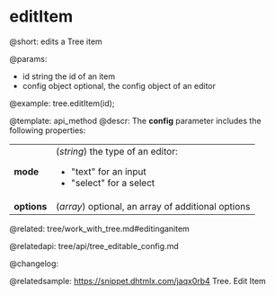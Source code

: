 editItem
=============

@short: edits a Tree item


@params:
- id		string		the id of an item
- config	object		optional, the config object of an editor



@example:
tree.editItem(id);


@template: api_method
@descr:
The **config** parameter includes the following properties:

<table class="webixdoc_links">
	<tbody>
        <tr>
			<td class="webixdoc_links0"><b>mode</b></td>
			<td>(<i>string</i>) the type of an editor:
				<ul><li>"text" for an input</li>
				<li>"select" for a select</li></ul>
			</td>
		</tr>
		<tr>
			<td class="webixdoc_links0"><b>options</b></td>
			<td>(<i>array</i>) optional, an array of additional options</td>
		</tr>
    </tbody>
</table>


@related: tree/work_with_tree.md#editinganitem

@relatedapi: tree/api/tree_editable_config.md

@changelog:

@relatedsample: https://snippet.dhtmlx.com/jaqx0rb4	Tree. Edit Item


